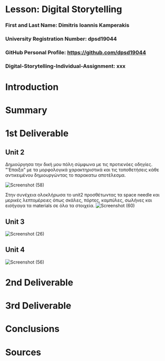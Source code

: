 # Lesson: Digital Storytelling

### First and Last Name: Dimitris Ioannis Kamperakis
### University Registration Number: dpsd19044
### GitHub Personal Profile: https://github.com/dpsd19044
### Digital-Storytelling-Individual-Assignment: xxx

# Introduction



# Summary


# 1st Deliverable
Unit 2
---------------
Δημιούργησα την δική μου πόλη σύμφωνα με τις προτιενόες οδηγίες.
"'Επαιξα" με τα μορφολογικά χαρακτηριστικά και τις τοποθετήσεις κάθε αντικειμένου δημιουργώντας το παρακατω αποτέλεσμα.


![Screenshot (58)](https://user-images.githubusercontent.com/101420117/227669220-5f52a9ce-d96f-457c-a998-48625a0e7678.png)

Στην συνέχεια ολοκλήρωσα το unit2 προσθέτωντας τα space needle και μερικές λεπτομέρειες όπως σκάλες, πόρτες, καμπύλες, σωλήνες και εισήγαγα τα materials σε όλα τα στοιχεία.
![Screenshot (60)](https://user-images.githubusercontent.com/101420117/227669238-88735b22-b7d1-4245-925e-04f4521cd05f.png)


Unit 3
---------------
![Screenshot (26)](https://user-images.githubusercontent.com/101420117/227669269-a60af376-3347-4ba3-adfc-771e6b01de88.png)


Unit 4
---------------
![Screenshot (56)](https://user-images.githubusercontent.com/101420117/227669294-7716586b-7f32-4b77-9b42-c50ac44897be.png)


# 2nd Deliverable


# 3rd Deliverable 


# Conclusions


# Sources

